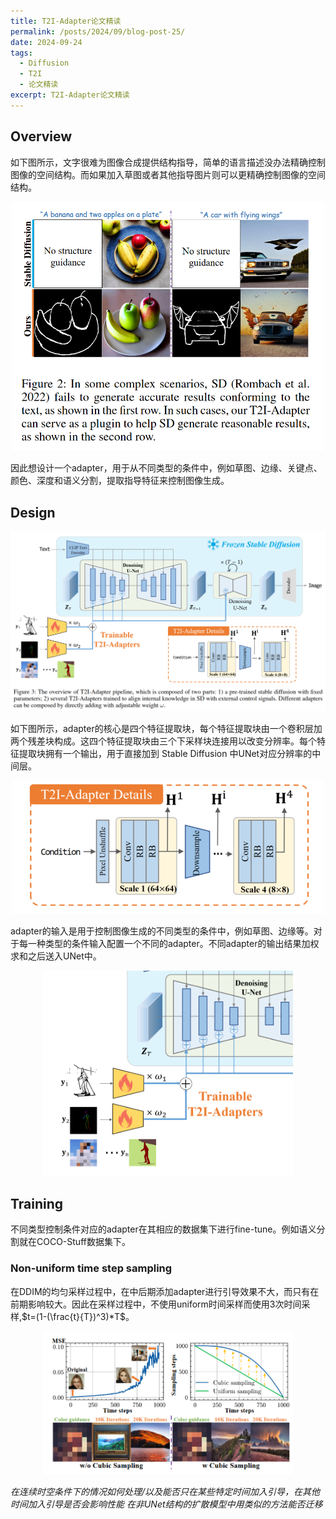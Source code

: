 ```yaml
---
title: T2I-Adapter论文精读
permalink: /posts/2024/09/blog-post-25/
date: 2024-09-24
tags:
  - Diffusion
  - T2I
  - 论文精读
excerpt: T2I-Adapter论文精读
---
```


## Overview
如下图所示，文字很难为图像合成提供结构指导，简单的语言描述没办法精确控制图像的空间结构。而如果加入草图或者其他指导图片则可以更精确控制图像的空间结构。

<div style="text-align: center;">
  <img src='/images/25/25-1.png' width='500' height='auto'>
</div>

因此想设计一个adapter，用于从不同类型的条件中，例如草图、边缘、关键点、颜色、深度和语义分割，提取指导特征来控制图像生成。

## Design
<img src='/images/25/25-2.png' width='1000' height='auto'>


如下图所示，adapter的核心是四个特征提取块，每个特征提取块由一个卷积层加两个残差块构成。这四个特征提取块由三个下采样块连接用以改变分辨率。每个特征提取块拥有一个输出，用于直接加到 Stable Diffusion 中UNet对应分辨率的中间层。

<div style="text-align: center;">
  <img src='/images/25/25-3.png' width='500' height='auto'>
</div>

adapter的输入是用于控制图像生成的不同类型的条件中，例如草图、边缘等。对于每一种类型的条件输入配置一个不同的adapter。不同adapter的输出结果加权求和之后送入UNet中。


<div style="text-align: center;">
  <img src='/images/25/25-4.png' width='400' height='auto'>
</div>

## Training

不同类型控制条件对应的adapter在其相应的数据集下进行fine-tune。例如语义分割就在COCO-Stuff数据集下。

### Non-uniform time step sampling

在DDIM的均匀采样过程中，在中后期添加adapter进行引导效果不大，而只有在前期影响较大。因此在采样过程中，不使用uniform时间采样而使用3次时间采样,$t=(1-(\frac{t}{T})^3)*T$。 
<div style="text-align: center;">
  <img src='/images/25/25-5.png' width='400' height='auto'>
</div>


*在连续时空条件下的情况如何处理/以及能否只在某些特定时间加入引导，在其他时间加入引导是否会影响性能*
*在非UNet结构的扩散模型中用类似的方法能否迁移*